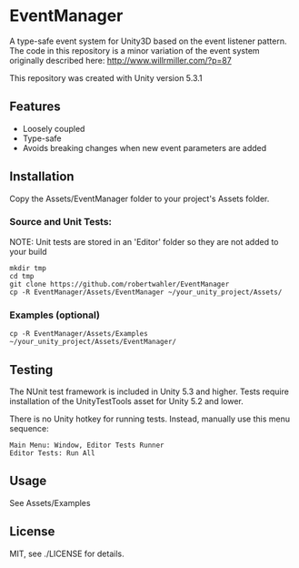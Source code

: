 EventManager
============

A type-safe event system for Unity3D based on the event listener pattern. The
code in this repository is a minor variation of the event system originally
described here:  http://www.willrmiller.com/?p=87

This repository was created with Unity version 5.3.1

Features
--------

* Loosely coupled
* Type-safe
* Avoids breaking changes when new event parameters are added

Installation
------------

Copy the Assets/EventManager folder to your project's Assets folder.

### Source and Unit Tests:

NOTE: Unit tests are stored in an 'Editor' folder so they are not added to your build

    mkdir tmp
    cd tmp
    git clone https://github.com/robertwahler/EventManager
    cp -R EventManager/Assets/EventManager ~/your_unity_project/Assets/

### Examples (optional)

    cp -R EventManager/Assets/Examples ~/your_unity_project/Assets/EventManager/

Testing
-------

The NUnit test framework is included in Unity 5.3 and higher.  Tests require
installation of the UnityTestTools asset for Unity 5.2 and lower. 

There is no Unity hotkey for running tests. Instead, manually use this menu sequence:

    Main Menu: Window, Editor Tests Runner
    Editor Tests: Run All

Usage
-----

See Assets/Examples

License
-------

MIT, see ./LICENSE for details.
